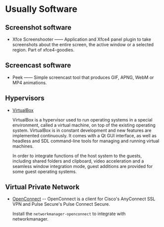 # Usually Software

## Screenshot software

- Xfce Screenshooter —— Application and Xfce4 panel plugin to take screenshots about the entire screen, the active window or a selected region. Part of xfce4-goodies.

## Screencast software

- Peek —— Simple screencast tool that produces GIF, APNG, WebM or MP4 animations.

## Hypervisors

- [VirtualBox](https://wiki.archlinux.org/title/VirtualBox)

  VirtualBox is a hypervisor used to run operating systems in a special environment, called a virtual machine, on top of the existing operating system. VirtualBox is in constant development and new features are implemented continuously. It comes with a Qt GUI interface, as well as headless and SDL command-line tools for managing and running virtual machines.

  In order to integrate functions of the host system to the guests, including shared folders and clipboard, video acceleration and a seamless window integration mode, guest additions are provided for some guest operating systems. 

## Virtual Private Network

- [OpenConnect](https://wiki.archlinux.org/title/OpenConnect) -- OpenConnect is a client for Cisco's AnyConnect SSL VPN and Pulse Secure's Pulse Connect Secure. 

  Install the `networkmanager-openconnect` to integrate with networkmanager.